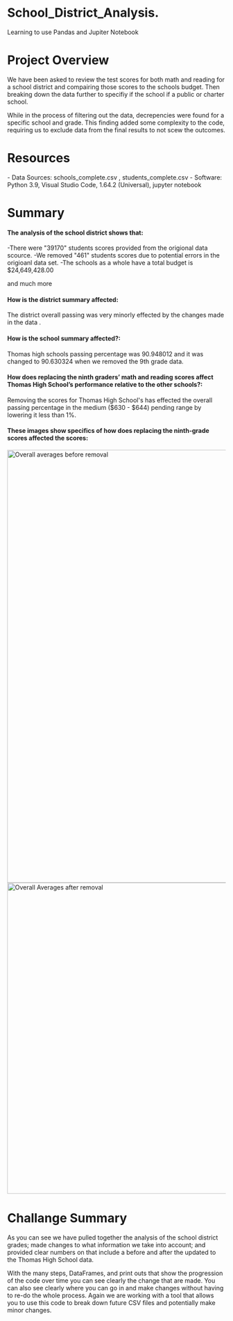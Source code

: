 # School_District_Analysis.
Learning to use Pandas and Jupiter Notebook
<h1>Project Overview</h1>
We have been asked to review the test scores for both math and reading for a school district and compairing those scores to the schools budget. Then breaking down the data further to specifiy if the school if a public or charter school. 

While in the process of filtering out the data, decrepencies were found for a specific school and grade. This finding added some complexity to the code, requiring us to exclude data from the final results to not scew the outcomes. 

<h1>Resources</h1>
- Data Sources: schools_complete.csv , students_complete.csv
- Software: Python 3.9, Visual Studio Code, 1.64.2 (Universal), jupyter notebook

<h1>Summary</h1>
<h4>The analysis of the school district shows that:</h4>

-There were "39170" students scores provided from the origional data scource.
-We removed "461" students scores due to potential errors in the origioanl data set.
-The schools as a whole have a total budget is $24,649,428.00

and much more 

<h4>How is the district summary affected:</h4>
The district overall passing was very minorly effected by the changes made in the data .


<h4>How is the school summary affected?:</h4>
Thomas high schools passing percentage was 90.948012 and it was changed to 90.630324 when we removed the 9th grade data.


<h4>How does replacing the ninth graders’ math and reading scores affect Thomas High School’s performance relative to the other schools?:</h4>
Removing the scores for Thomas High School's has effected the overall passing percentage in the medium ($630 - $644) pending range by lowering it less than 1%.


<h4> These images show specifics of how does replacing the ninth-grade scores affected the scores:</h4>

<img width="995" alt="Overall averages before removal" src="https://user-images.githubusercontent.com/69826496/159367264-6d7e907b-2df5-46e9-a8b4-8d5380532f0b.png">

<img width="715" alt="Overall Averages after removal" src="https://user-images.githubusercontent.com/69826496/159367288-48b484a7-d5b9-4535-ad0b-b4de7f4e29ca.png">


<h1>Challange Summary</h1>
As you can see we have pulled together the analysis of the school district grades; made changes to what information we take into account; and provided clear numbers on that include a before and after the updated to the Thomas High School data. 

<br>

With the many steps, DataFrames, and print outs that show the progression of the code over time you can see clearly the change that are made. You can also see clearly where you can go in and make changes without having to re-do the whole process. Again we are working with a tool that allows you to use this code to break down future CSV files and potentially make minor changes. 
<p>
